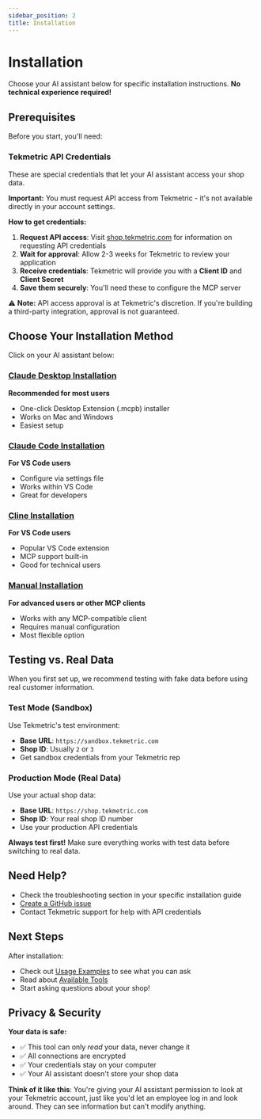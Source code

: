 ```yaml
---
sidebar_position: 2
title: Installation
---
```


# Installation

Choose your AI assistant below for specific installation instructions. **No technical experience required!**

## Prerequisites

Before you start, you'll need:

### Tekmetric API Credentials

These are special credentials that let your AI assistant access your shop data.

**Important:** You must request API access from Tekmetric - it's not available directly in your account settings.

**How to get credentials:**

1. **Request API access**: Visit [shop.tekmetric.com](https://shop.tekmetric.com) for information on requesting API credentials
2. **Wait for approval**: Allow 2-3 weeks for Tekmetric to review your application
3. **Receive credentials**: Tekmetric will provide you with a **Client ID** and **Client Secret**
4. **Save them securely**: You'll need these to configure the MCP server

⚠️ **Note:** API access approval is at Tekmetric's discretion. If you're building a third-party integration, approval is not guaranteed.

## Choose Your Installation Method

Click on your AI assistant below:

### [Claude Desktop Installation](./claude-desktop.md)
**Recommended for most users**
- One-click Desktop Extension (.mcpb) installer
- Works on Mac and Windows
- Easiest setup

### [Claude Code Installation](./claude-code.md)
**For VS Code users**
- Configure via settings file
- Works within VS Code
- Great for developers

### [Cline Installation](./cline.md)
**For VS Code users**
- Popular VS Code extension
- MCP support built-in
- Good for technical users

### [Manual Installation](./manual.md)
**For advanced users or other MCP clients**
- Works with any MCP-compatible client
- Requires manual configuration
- Most flexible option

## Testing vs. Real Data

When you first set up, we recommend testing with fake data before using real customer information.

### Test Mode (Sandbox)

Use Tekmetric's test environment:
- **Base URL**: `https://sandbox.tekmetric.com`
- **Shop ID**: Usually `2` or `3`
- Get sandbox credentials from your Tekmetric rep

### Production Mode (Real Data)

Use your actual shop data:
- **Base URL**: `https://shop.tekmetric.com`
- **Shop ID**: Your real shop ID number
- Use your production API credentials

**Always test first!** Make sure everything works with test data before switching to real data.

## Need Help?

- Check the troubleshooting section in your specific installation guide
- [Create a GitHub issue](https://github.com/beetlebugorg/tekmetric-mcp/issues)
- Contact Tekmetric support for help with API credentials

## Next Steps

After installation:
- Check out [Usage Examples](../examples/index.md) to see what you can ask
- Read about [Available Tools](../tools/index.md)
- Start asking questions about your shop!

## Privacy & Security

**Your data is safe:**
- ✅ This tool can only *read* your data, never change it
- ✅ All connections are encrypted
- ✅ Your credentials stay on your computer
- ✅ Your AI assistant doesn't store your shop data

**Think of it like this**: You're giving your AI assistant permission to look at your Tekmetric account, just like you'd let an employee log in and look around. They can see information but can't modify anything.
